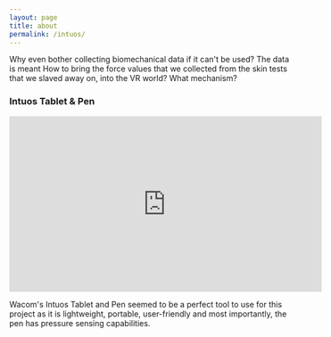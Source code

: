 ```yaml
---
layout: page
title: about
permalink: /intuos/
---
```


Why even bother collecting biomechanical data if it can't be used? 
The data is meant 
How to bring the force values that we collected from the skin tests that we slaved away on, into the VR world? What mechanism?


### Intuos Tablet & Pen 

<iframe width="560" height="315" src="https://www.youtube.com/embed/cF2nr20TQXo" frameborder="0" gesture="media" allow="encrypted-media" allowfullscreen></iframe>

Wacom's Intuos Tablet and Pen seemed to be a perfect tool to use for this project as it is lightweight, portable, 
user-friendly and most importantly, the pen has pressure sensing capabilities. 
